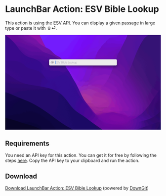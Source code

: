 # LaunchBar Action: ESV Bible Lookup

This action is using the [ESV API](https://api.esv.org/docs/passage-text/). You can display a given passage in large type or paste it with ⇧⏎. 
 
<img src="esv.gif" width="800"/> 

## Requirements 

You need an API key for this action. You can get it for free by following the steps [here](https://api.esv.org/account/create-application/). Copy the API key to your clipboard and run the action.

## Download

[Download LaunchBar Action: ESV Bible Lookup](https://minhaskamal.github.io/DownGit/#/home?url=https://github.com/Ptujec/LaunchBar/tree/master/ESV-Lookup) (powered by [DownGit](https://github.com/MinhasKamal/DownGit))